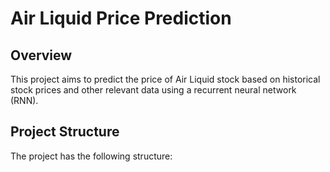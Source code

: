 # Air Liquid Price Prediction

## Overview

This project aims to predict the price of Air Liquid stock based on historical stock prices and other relevant data using a recurrent neural network (RNN).

## Project Structure

The project has the following structure:

